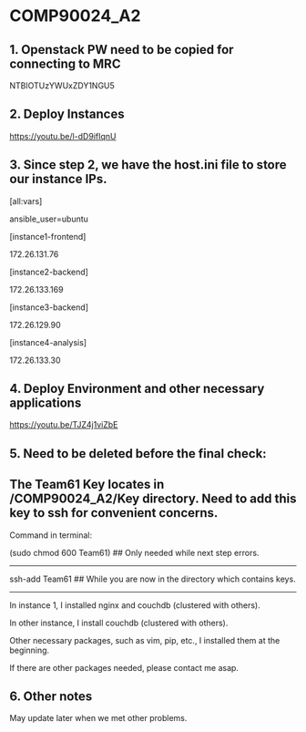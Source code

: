# COMP90024_A2
## 1. Openstack PW need to be copied for connecting to MRC
NTBlOTUzYWUxZDY1NGU5
## 2. Deploy Instances
https://youtu.be/l-dD9ifIqnU
## 3. Since step 2, we have the host.ini file to store our instance IPs.
[all:vars]

ansible_user=ubuntu

[instance1-frontend]

172.26.131.76

[instance2-backend]

172.26.133.169

[instance3-backend]

172.26.129.90

[instance4-analysis]

172.26.133.30

## 4. Deploy Environment and other necessary applications
https://youtu.be/TJZ4j1viZbE


## 5. Need to be deleted before the final check:
The Team61 Key locates in /COMP90024_A2/Key directory.
Need to add this key to ssh for convenient concerns.
---
Command in terminal:

(sudo chmod 600 Team61)  ## Only needed while next step errors.

---
ssh-add Team61  ## While you are now in the directory which contains keys.

---
In instance 1, I installed nginx and couchdb (clustered with others).

In other instance, I install couchdb (clustered with others).

Other necessary packages, such as vim, pip, etc., I installed them at the beginning.

If there are other packages needed, please contact me asap.



## 6. Other notes
May update later when we met other problems.